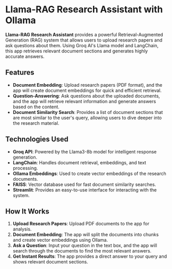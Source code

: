# Llama-RAG Research Assistant with Ollama

**Llama-RAG Research Assistant** provides a powerful Retrieval-Augmented Generation (RAG) system that allows users to upload research papers and ask questions about them. Using Groq AI's Llama model and LangChain, this app retrieves relevant document sections and generates highly accurate answers.

## Features

- **Document Embedding**: Upload research papers (PDF format), and the app will create document embeddings for quick and efficient retrieval.
- **Question-Answering**: Ask questions about the uploaded documents, and the app will retrieve relevant information and generate answers based on the content.
- **Document Similarity Search**: Provides a list of document sections that are most similar to the user's query, allowing users to dive deeper into the research material.

## Technologies Used

- **Groq API**: Powered by the Llama3-8b model for intelligent response generation.
- **LangChain**: Handles document retrieval, embeddings, and text processing.
- **Ollama Embeddings**: Used to create vector embeddings of the research documents.
- **FAISS**: Vector database used for fast document similarity searches.
- **Streamlit**: Provides an easy-to-use interface for interacting with the system.

## How It Works

1. **Upload Research Papers**: Upload PDF documents to the app for analysis.
2. **Document Embedding**: The app will split the documents into chunks and create vector embeddings using Ollama.
3. **Ask a Question**: Input your question in the text box, and the app will search through the documents to find the most relevant answers.
4. **Get Instant Results**: The app provides a direct answer to your query and shows relevant document sections.
